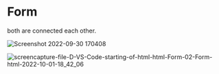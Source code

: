 # Form


both are connected each other.



![Screenshot 2022-09-30 170408](https://user-images.githubusercontent.com/113893813/193410982-42b2218e-4d58-4f5d-9214-e313950bc14a.png)

![screencapture-file-D-VS-Code-starting-of-html-html-Form-02-Form-html-2022-10-01-18_42_06](https://user-images.githubusercontent.com/113893813/193411319-ae959c74-4950-4260-b773-310e952acfbd.png)

